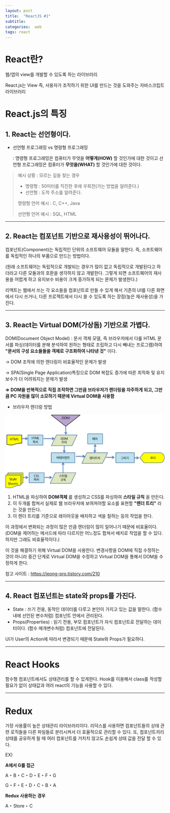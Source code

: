 ```yaml
---
layout: post
title:  "ReactJS #1"
subtitle:   
categories:  web
tags: react
---
```


# React란?
웹/앱의 view를 개발할 수 있도록 하는 라이브러리

React.js는 View 즉, 사용자가 조작하기 위한 UI를 만드는 것을 도와주는 자바스크립트 라이브러리

# React.js의 특징

## 1. React는 선언형이다.

- 선언형 프로그래밍 vs 명령형 프로그래밍

    : 명령형 프로그래밍은 컴퓨터가 무엇을 __어떻게(HOW)__ 할 것인가에 대한 것이고 선언형 프로그래밍은 컴퓨터가 __무엇을(WHAT)__ 할 것인가에 대한 것이다.

>예시 상황 : 모르는 길을 찾는 경우
> - 명령형 : 50미터를 직진한 후에 우회전(가는 방법을 알려준다.)
> - 선언형 : 도착 주소를 알려준다.
>
> 명령형 언어 예시 : C, C++, Java
>
> 선언형 언어 예시 : SQL, HTML

- - -

## 2. React는 컴포넌트 기반으로 재사용성이 뛰어나다.

컴포넌트(Component)는 독립적인 단위의 소프트웨어 모듈을 말한다. 즉, 소프트웨어를 독립적인 하나의 부품으로 만드는 방법이다.

(원래 소프트웨어는 독립적으로 개발되는 경우가 많이 없고 독립적으로 개발된다고 하더라고 다른 모듈과의 호환을 생각하지 않고 개발한다. 그렇게 되면 소프트웨어의 재사용을 어렵게 하고 유지보수 비용이 크게 증가하게 되는 문제가 발생한다.)

리액트는 웹에서 쓰는 각 요소들을 컴포넌트로 만들 수 있게 해서 기존의 UI를 다른 화면에서 다시 쓰거나, 다른 프로젝트에서 다시 쓸 수 있도록 하는 장점(높은 재사용성)을 가진다.
 
- - -

## 3. React는 Virtual DOM(가상돔) 기반으로 가볍다.

DOM(Document Object Model) : 문서 객체 모델, 즉 브라우저에서 다룰 HTML 문서를 파싱(데이터를 분해 분석하여 원하는 형태로 조립하고 다시 빼내는 프로그램)하여 __"문서의 구성 요소들들을 객체로 구조화하여 나타낸 것"__ 이다.

-> DOM 조작에 의한 렌더링이 비효율적인 문제가 발생

-> SPA(Single Page Application)특징으로 DOM 복잡도 증가에 따른 최적화 및 유지 보수가 더 어려워지는 문제가 발생

__=> DOM을 반복적으로 직접 조작하면 그만큼 브라우저가 렌더링을 자주하게 되고, 그만큼 PC 자원을 많이 소모하기 때문에 Virtual DOM을 사용함__

- 브라우저 렌더링 방법

<img src="/assets/img/posts/BrowserRendering.png">

1. HTML을 파싱하여 __DOM객체__ 를 생성하고 CSS를 파싱하여 __스타일 규칙__ 을 만든다.
2. 이 두개를 합쳐서 실제로 웹 브라우저에 보여져야할 요소를 표현할 __"렌더 트리"__ 라는 것을 만든다.
3. 이 렌더 트리를 기준으로 레이아웃을 배치하고 색을 칠하는 등의 작업을 한다.

이 과정에서 변화되는 과정이 많은 만큼 렌더링이 많이 일어나기 때문에 비효율이다. (DOM을 제어하는 메서드에 따라 다르지만 어느정도 합쳐서 배치로 작업을 할 수 있다. 하지만 그래도 비효율적이다.)

이 것을 해결하기 위해 Virtual DOM을 사용한다. 변경사항을 DOM에 직접 수정하는 것이 아니라 중간 단계로 Virtual DOM을 수정하고 Virtual DOM을 통해서 DOM을 수정하게 한다. 

참고 사이트 : https://jeong-pro.tistory.com/210

- - -

## 4. React 컴포넌트는 state와 props를 가진다.

- State : 쓰기 전용, 동적인 데이터를 다루고 본인이 가지고 있는 값을 말한다. (함수 내에 선언된 변수처럼) 컴포넌트 안에서 관리된다.
- Props(Properties) : 읽기 전용, 부모 컴포넌트가 자식 컴포넌트로 전달하는 데이터이다. (함수 매개변수처럼) 컴포넌트에 전달된다.

UI가 User의 Action에 따라서 변경되기 때문에 State와 Props가 필요하다.

- - -

# React Hooks
함수형 컴포넌트에서도 상태관리를 할 수 있게한다. Hook를 이용해서 class를 작성할 필요가 없이 상태값과 여러 react의 기능을 사용할 수 있다.

- - -

# Redux
가장 사용률이 높은 상태관리 라이브러리이다. 리덕스를 사용하면 컴포넌트들의 상태 관련 로직들을 다른 파일들로 분리시켜서 더 효율적으로 관리할 수 있다. 또, 컴포넌트끼리 상태를 공유하게 될 때 여러 컴포넌트를 거치치 않고도 손쉽게 상태 값을 전달 할 수 있다.

EX)

__A에서 G를 접근__

A ‣ B ‣ C ‣ D ‣ E ‣ F ‣ G​

G ‣ F ‣ E ‣ D ‣ C ‣ B ‣ A​

__Redux 사용하는 경우__

A ‣ Store ‣ C